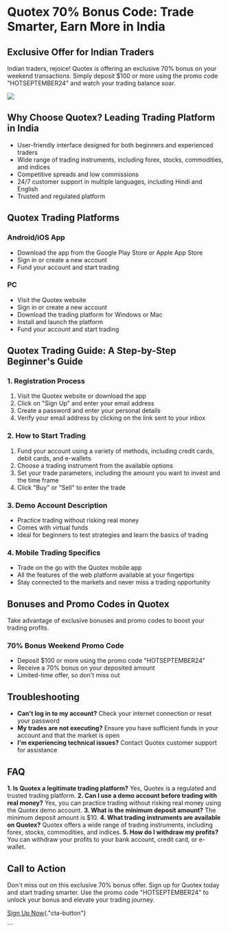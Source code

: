# Quotex 70% Bonus Code: Trade Smarter, Earn More in India

## Exclusive Offer for Indian Traders

Indian traders, rejoice! Quotex is offering an exclusive 70% bonus on
your weekend transactions. Simply deposit \$100 or more using the promo
code "HOTSEPTEMBER24" and watch your trading balance soar.

[![](https://static.quotex.io/files/4_en/300_250.jpg)](https://traff.sbs/brokerqxlid)

## Why Choose Quotex? Leading Trading Platform in India

-   User-friendly interface designed for both beginners and experienced
    traders
-   Wide range of trading instruments, including forex, stocks,
    commodities, and indices
-   Competitive spreads and low commissions
-   24/7 customer support in multiple languages, including Hindi and
    English
-   Trusted and regulated platform

## Quotex Trading Platforms

### Android/iOS App

-   Download the app from the Google Play Store or Apple App Store
-   Sign in or create a new account
-   Fund your account and start trading

### PC

-   Visit the Quotex website
-   Sign in or create a new account
-   Download the trading platform for Windows or Mac
-   Install and launch the platform
-   Fund your account and start trading

## Quotex Trading Guide: A Step-by-Step Beginner\'s Guide

### 1. Registration Process

1.  Visit the Quotex website or download the app
2.  Click on "Sign Up" and enter your email address
3.  Create a password and enter your personal details
4.  Verify your email address by clicking on the link sent to your inbox

### 2. How to Start Trading

1.  Fund your account using a variety of methods, including credit
    cards, debit cards, and e-wallets
2.  Choose a trading instrument from the available options
3.  Set your trade parameters, including the amount you want to invest
    and the time frame
4.  Click "Buy" or "Sell" to enter the trade

### 3. Demo Account Description

-   Practice trading without risking real money
-   Comes with virtual funds
-   Ideal for beginners to test strategies and learn the basics of
    trading

### 4. Mobile Trading Specifics

-   Trade on the go with the Quotex mobile app
-   All the features of the web platform available at your fingertips
-   Stay connected to the markets and never miss a trading opportunity

## Bonuses and Promo Codes in Quotex

Take advantage of exclusive bonuses and promo codes to boost your
trading profits.

### 70% Bonus Weekend Promo Code

-   Deposit \$100 or more using the promo code "HOTSEPTEMBER24"
-   Receive a 70% bonus on your deposited amount
-   Limited-time offer, so don\'t miss out

## Troubleshooting

-   **Can\'t log in to my account?** Check your internet connection or
    reset your password
-   **My trades are not executing?** Ensure you have sufficient funds in
    your account and that the market is open
-   **I\'m experiencing technical issues?** Contact Quotex customer
    support for assistance

## FAQ

**1. Is Quotex a legitimate trading platform?** Yes, Quotex is a
regulated and trusted trading platform. **2. Can I use a demo account
before trading with real money?** Yes, you can practice trading without
risking real money using the Quotex demo account. **3. What is the
minimum deposit amount?** The minimum deposit amount is \$10. **4. What
trading instruments are available on Quotex?** Quotex offers a wide
range of trading instruments, including forex, stocks, commodities, and
indices. **5. How do I withdraw my profits?** You can withdraw your
profits to your bank account, credit card, or e-wallet.

## Call to Action

Don\'t miss out on this exclusive 70% bonus offer. Sign up for Quotex
today and start trading smarter. Use the promo code
"HOTSEPTEMBER24" to unlock your bonus and elevate your trading
journey.

[Sign Up
Now](\%22https://traff.sbs/brokerqxsignup\%22){."cta-button"}

\`\`\`

